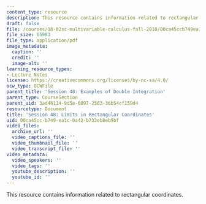 ```yaml
---
content_type: resource
description: This resource contains information related to rectangular coordinates.
draft: false
file: /courses/18-02sc-multivariable-calculus-fall-2010/00ca45ccb749ea1c0a42b733eb8eb9bf_MIT18_02SC_MNotes_i1.pdf
file_size: 65983
file_type: application/pdf
image_metadata:
  caption: ''
  credit: ''
  image-alt: ''
learning_resource_types:
- Lecture Notes
license: https://creativecommons.org/licenses/by-nc-sa/4.0/
ocw_type: OCWFile
parent_title: 'Session 48: Examples of Double Integration'
parent_type: CourseSection
parent_uid: 3ad46114-9d5e-6097-2563-36b54cf159d4
resourcetype: Document
title: 'Session 48: Limits in Rectangular Coordinates'
uid: 00ca45cc-b749-ea1c-0a42-b733eb8eb9bf
video_files:
  archive_url: ''
  video_captions_file: ''
  video_thumbnail_file: ''
  video_transcript_file: ''
video_metadata:
  video_speakers: ''
  video_tags: ''
  youtube_description: ''
  youtube_id: ''
---
```

This resource contains information related to rectangular coordinates.
